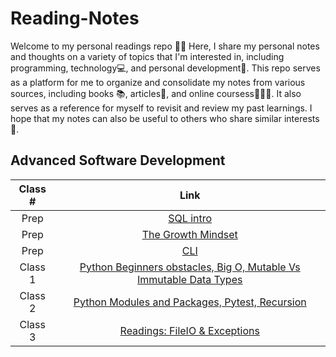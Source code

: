 # Reading-Notes
Welcome to my personal readings repo 🐱‍👤 Here, I share my personal notes and thoughts on a variety of topics that I'm interested in, including programming, technology💻, and personal development🚀. This repo serves as a platform for me to organize and consolidate my notes from various sources, including books 📚, articles📃, and online coursess👨🏻‍💻. It also serves as a reference for myself to revisit and review my past learnings. I hope that my notes can also be useful to others who share similar interests🤟. 
## Advanced Software Development
| Class # | Link |
|:-------:|:----:|
| Prep |[SQL intro](https://github.com/mshnas9/Reading-Notes/blob/main/src/SQL_Intro.md)|
| Prep |[The Growth Mindset](https://github.com/mshnas9/Reading-Notes/blob/main/src/The%20Growth%20Mindset.md)|
| Prep |[CLI](https://github.com/mshnas9/Reading-Notes/blob/main/src/cli.md)|
| Class 1 |[Python Beginners obstacles, Big O, Mutable Vs Immutable Data Types ](https://github.com/mshnas9/Reading-Notes/blob/main/src/Class1.md)|
| Class 2 |[Python Modules and Packages, Pytest, Recursion](https://github.com/mshnas9/Reading-Notes/blob/main/src/Class2.md)|
| Class 3 |[Readings: FileIO & Exceptions](https://github.com/mshnas9/Reading-Notes/blob/main/src/Class3.md)|
 
